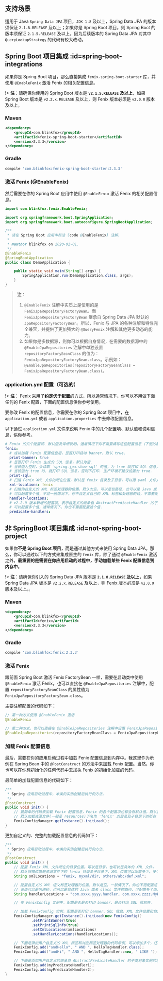 ## 支持场景

适用于 Java `Spring Data JPA` 项目，`JDK 1.8` 及以上，Spring Data JPA 的版本须保证 `2.1.8.RELEASE` 及以上；如果你是 Spring Boot 项目，则 Spring Boot 的版本须保证 `2.1.5.RELEASE` 及以上。因为后续版本的 Spring Data JPA 对其中 `QueryLookupStrategy` 的代码有较大改动。

## Spring Boot 项目集成 :id=spring-boot-integrations

如果你是 Spring Boot 项目，那么直接集成 `fenix-spring-boot-starter` 库，并使用 `@EnableFenix` 激活 Fenix 的相关配置信息。

!> **注**：请确保你使用的 Spring Boot 版本是 **`v2.1.5.RELEASE` 及以上**，如果 Spring Boot 版本是 `v2.2.x.RELEASE` 及以上，则 Fenix 版本必须是 `v2.0.0` 版本及以上。

### Maven

```xml
<dependency>
    <groupId>com.blinkfox</groupId>
    <artifactId>fenix-spring-boot-starter</artifactId>
    <version>2.3.3</version>
</dependency>
```

### Gradle

```bash
compile 'com.blinkfox:fenix-spring-boot-starter:2.3.3'
```

### 激活 Fenix (@EnableFenix)

然后需要在你的 Spring Boot 应用中使用 `@EnableFenix` 激活 Fenix 的相关配置信息。

```java
import com.blinkfox.fenix.EnableFenix;

import org.springframework.boot.SpringApplication;
import org.springframework.boot.autoconfigure.SpringBootApplication;

/**
 * 请在 Spring Boot 应用中标注 {code @EnableFenix} 注解.
 *
 * @author blinkfox on 2020-02-01.
 */
@EnableFenix
@SpringBootApplication
public class DemoApplication {

    public static void main(String[] args) {
        SpringApplication.run(DemoApplication.class, args);
    }
}
```

> **注**： 
> 1. `@EnableFenix` 注解中实质上是使用的是 `FenixJpaRepositoryFactoryBean`。而 `FenixJpaRepositoryFactoryBean` 继承自 Spring Data JPA 默认的 `JpaRepositoryFactoryBean`。所以，Fenix 与 JPA 的各种注解和特性完全兼容，并提供了更加强大的 `@QueryFenix` 注解和其他更多动态的能力。
> 2. 如果你是多数据源，则你可以根据自身情况，在需要的数据源中的 `@EnableJpaRepositories` 注解中单独设置 `repositoryFactoryBeanClass` 的值为：`FenixJpaRepositoryFactoryBean.class`。示例如：`@EnableJpaRepositories(repositoryFactoryBeanClass = FenixJpaRepositoryFactoryBean.class)`。

### application.yml 配置（可选的）

!> **注**： Fenix 采用了**约定优于配置**的方式，所以通常情况下，你可以不用做下面任何的 Fenix 配置，下面的配置信息供你参考使用。

要修改 Fenix 的配置信息，你需要在你的 Spring Boot 项目中，在 `application.yml` 或者 `application.properties` 中去修改配置信息。

以下通过 `application.yml` 文件来说明 Fenix 中的几个配置项、默认值和说明信息，供你参考。

```yaml
# Fenix 的几个配置项、默认值及详细说明，通常情况下你不需要填写这些配置信息（下面的配置代码也都可以删掉）.
fenix:
  # 成功加载 Fenix 配置信息后，是否打印启动 banner，默认 true.
  print-banner: true
  # 是否打印 Fenix 生成的 SQL 信息，默认为空.
  # 当该值为空时，会读取 'spring.jpa.show-sql' 的值，为 true 就打印 SQL 信息，否则不打印.
  # 当该值为 true 时，就打印 SQL 信息，否则不打印. 生产环境不建议设置为 true.
  print-sql:
  # 扫描 Fenix XML 文件的所在位置，默认是 fenix 目录及子目录，可以用 yaml 文件方式配置多个值.
  xml-locations: fenix
  # 扫描你自定义的 XML 标签处理器的位置，默认为空，可以是包路径，也可以是 Java 或 class 文件的全路径名
  # 可以配置多个值，不过一般情况下，你不自定义自己的 XML 标签和处理器的话，不需要配置这个值.
  handler-locations:
  # v2.2.0 版本新增的配置项，表示自定义的继承自 AbstractPredicateHandler 的子类的全路径名
  # 可以配置多个值，通常情况下，你也不需要配置这个值.
  predicate-handlers:
```

## 非 SpringBoot 项目集成 :id=not-spring-boot-project

如果你**不是 Spring Boot 项目**，而是通过其他方式来使用 Spring Data JPA。那么，你可以通过以下的方式来集成原生的 `fenix` 库，除了通过 `@EnableFenix` 激活之外，**最重要的是需要在你应用启动的过程中，手动加载某些 Fenix 配置信息到内存中**。

!> **注**：请确保你引入的 Spring Data JPA 版本是 **`2.1.8.RELEASE` 及以上**，如果 Spring Data JPA 版本是 `v2.2.x.RELEASE` 及以上，则 Fenix 版本必须是 `v2.0.0` 版本及以上。。

### Maven

```xml
<dependency>
    <groupId>com.blinkfox</groupId>
    <artifactId>fenix</artifactId>
    <version>2.3.3</version>
</dependency>
```

### Gradle

```bash
compile 'com.blinkfox:fenix:2.3.3'
```

### 激活 Fenix

跟前面 Spring Boot 激活 Fenix FactoryBean 一样，需要在启动类中使用 `@EnableFenix` 激活 Fenix，也可以直接在 `@EnableJpaRepositories` 注解中，配置
`repositoryFactoryBeanClass` 的属性值为 `FenixJpaRepositoryFactoryBean.class`。

主要注解配置的代码如下：

```java
// 第一种方式使用 @EnableFenix 激活
@EnableFenix

// 第二种方式，也可以直接在 @EnableJpaRepositories 注解中设置 FenixJpaRepositoryFactoryBean.
@EnableJpaRepositories(repositoryFactoryBeanClass = FenixJpaRepositoryFactoryBean.class)
```

### 加载 Fenix 配置信息

最后，需要在你的应用启动过程中加载 Fenix 配置信息到内存中。我这里作为示例在 Spring Bean 中的 `@PostConstruct` 的方法中来加载 Fenix 配置。当然，你也可以在你想初始化的任何代码中去加执 Fenix 的初始化加载的代码。

最简单的加载配置信息的代码如下：

```java
/**
 * Spring 应用启动过程中，本类的实例创建后执行的方法.
 */
@PostConstruct
public void init() {
    // 最简单的代码来加载 Fenix 配置信息，Fenix 的各个配置项也都会有默认值，默认打印启动 banner，默认不打印 SQL 信息.
    // 默认加载资源文件(一般是 resources)下名为 'fenix' 的目录及子目录下的所有 Fenix XML 文件.
    FenixConfigManager.getInstance().initLoad();
}
```

更加自定义的、完整的加载配置信息的代码如下：

```java
/**
 * Spring 应用启动过程中，本类的实例创建后执行的方法.
 */
@PostConstruct
public void init() {
    // 配置 Fenix XML 文件所在的目录位置，可以是目录，也可以是具体的 XML 文件，
    // 默认扫描位置是资源文件下的 fenix 目录及子目录下，XML 位置可以配置多个，多个用英文逗号隔开即可.
    String xmlLocations = "fenix, myxml/dir, others/abc/def.xml";

    // 配置自定义的 XML 语义标签处理器的位置，默认是空。一般情况下，你也不用配置这个值.
    // 该值可以是包路径，也可以是具体的 Java 或者 class 文件的路径，可配置多个值，多个用英文逗号隔开即可.
    String handlerLocations = "com.xxxx.yyyy.handler, com.xxxx.zzzz.MyHandler.java";

    // 在 FenixConfig 实例中，配置是否是否打印 banner，是否打印 SQL 信息等.

    // 加载 FenixConfig 实例，配置是否打印 banner、SQL 信息、XML 文件位置和自定义的 XML 语义标签处理器的位置.
    FenixConfigManager.getInstance().initLoad(new FenixConfig()
            .setPrintBanner(true)
            .setPrintSqlInfo(true)
            .setXmlLocations(xmlLocations)
            .setHandlerLocations(handlerLocations));

    // 下面是添加用户自定义的 XML 标签和对应标签处理器的代码示例，可以添加多个，还有其他更多的重载方法 API.
    FenixConfig.add("andHello", " AND ", HelloTagHandler.class);
    FenixConfig.add("andHi", " AND ", HelloTagHandler::new, " LIKE ");

    // 下面是添加用户自定义的继承自 AbstractPredicateHandler 的子类对象实例的示例，可以添加多个.
    FenixConfig.add(myPredicateHandler1);
    FenixConfig.add(myPredicateHandler2);
}
```
